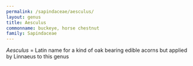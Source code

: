```yaml
---
permalink: /sapindaceae/aesculus/
layout: genus
title: Aesculus
commonname: buckeye, horse chestnut
family: Sapindaceae
---
```


*Aesculus* = Latin name for a kind of oak bearing edible acorns but applied by Linnaeus to this genus

